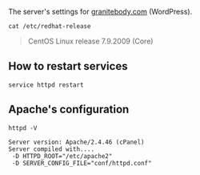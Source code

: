The server's settings for [granitebody.com](https://www.granitebody.com) (WordPress).

```
cat /etc/redhat-release
```
> CentOS Linux release 7.9.2009 (Core)

## How to restart services
```
service httpd restart
```

## Apache's configuration
```
httpd -V
```
```
Server version: Apache/2.4.46 (cPanel)
Server compiled with....
 -D HTTPD_ROOT="/etc/apache2"
 -D SERVER_CONFIG_FILE="conf/httpd.conf"
```